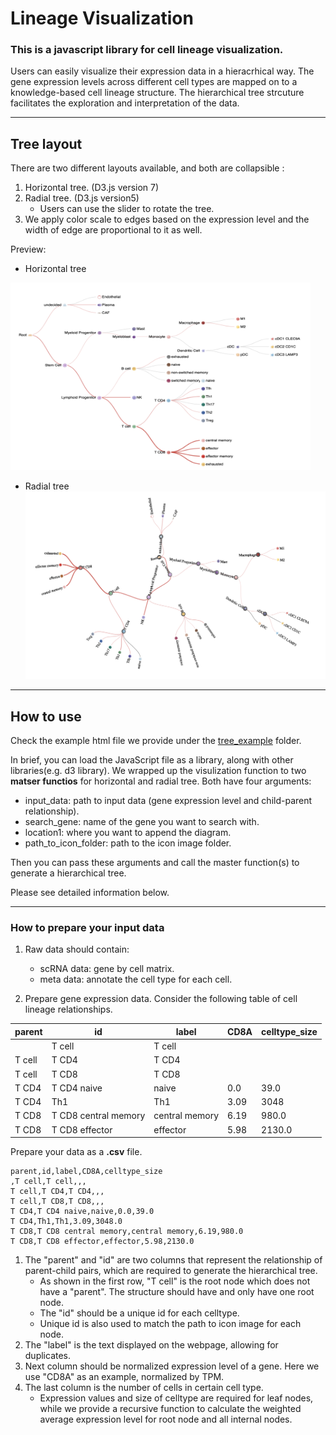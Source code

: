 # Lineage Visualization

### This is a javascript library for cell lineage visualization.

Users can easily visualize their expression data in a hieracrhical way. The gene expression levels across different cell types are mapped on to a knowledge-based cell lineage structure. 
The hierarchical tree strcuture facilitates the exploration and interpretation of the data.

---
**Tree layout**
---
There are two different layouts available, and both are collapsible :
1. Horizontal tree. (D3.js version 7)
2. Radial tree. (D3.js version5)
    * Users can use the slider to rotate the tree.
3. We apply color scale to edges based on the expression level and the width of edge are proportional to it as well.

Preview:
* Horizontal tree
<img src= "tree_example/data/preview_image/horizontal_tree.png" width = "480" height= "300">

* Radial tree
<img src= "tree_example/data/preview_image/radial_tree.png" 
width = "480" height= "300">

---
**How to use**
---
Check the example html file we provide under the [tree_example](https://github.com/data2intelligence/lineage_visualization/tree/main/tree_example) folder.

In brief, you can load the JavaScript file as a library, along with other libraries(e.g. d3 library). We wrapped up the visulization function to two **matser functios** for  horizontal and radial tree. Both have four arguments: 
* input_data: path to input data (gene expression level and child-parent relationship).
* search_gene: name of the gene you want to search with.
* location1: where you want to append the diagram.
* path_to_icon_folder: path to the icon image folder.

Then you can pass these arguments and call the master function(s) to generate a hierarchical tree.

Please see detailed information below.

---
### **How to prepare your input data**

1. Raw data should contain:
    * scRNA data: gene by cell matrix.
    * meta data: annotate the cell type for each cell.

2. Prepare gene expression data.
Consider the following table of cell lineage relationships.

|parent|id|label|CD8A|celltype_size|
|-----|--|-----|----|-------------|
||T cell|T cell|||
|T cell|T CD4|T CD4|||
|T cell|T CD8|T CD8|||
|T CD4|T CD4 naive|naive|0.0|39.0|
|T CD4|Th1|Th1|3.09|3048|
|T CD8|T CD8 central memory|central memory|6.19|980.0|
|T CD8|T CD8 effector|effector|5.98|2130.0|

Prepare your data as a **.csv** file.
```
parent,id,label,CD8A,celltype_size
,T cell,T cell,,,
T cell,T CD4,T CD4,,,
T cell,T CD8,T CD8,,,
T CD4,T CD4 naive,naive,0.0,39.0
T CD4,Th1,Th1,3.09,3048.0
T CD8,T CD8 central memory,central memory,6.19,980.0
T CD8,T CD8 effector,effector,5.98,2130.0
```
1.  The "parent" and "id" are two columns that represent the relationship of parent-child pairs, which are required to generate the hierarchical tree.
    * As shown in the first row, "T cell" is the root node which does not have a "parent". The structure should have and only have one root node.
    * The "id" should be a unique id for each celltype.
    * Unique id is also used to match the path to icon image for each node.
2.  The "label" is the text displayed on the webpage, allowing for duplicates.
3. Next column should be normalized expression level of a gene. Here we use "CD8A" as an example, normalized by TPM.
4. The last column is the number of cells in certain cell type.
    * Expression values and size of celltype are required for leaf nodes, while we provide a recursive function to calculate the weighted average expression level for root node and all internal nodes.
